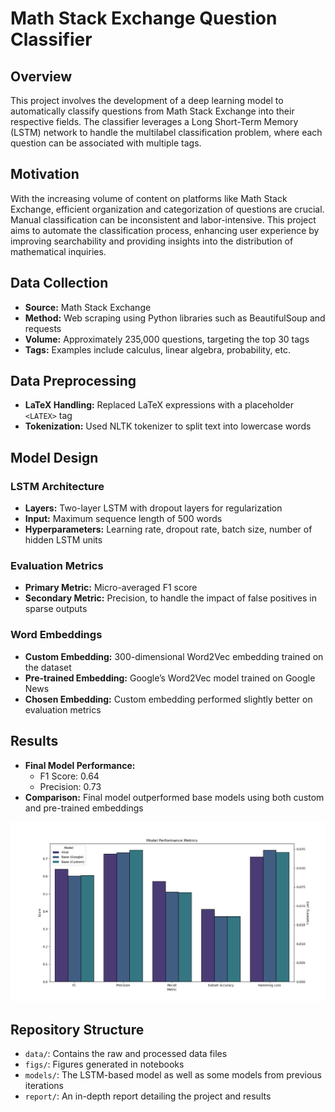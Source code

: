 # Math Stack Exchange Question Classifier

## Overview
This project involves the development of a deep learning model to automatically classify questions from Math Stack Exchange into their respective fields. The classifier leverages a Long Short-Term Memory (LSTM) network to handle the multilabel classification problem, where each question can be associated with multiple tags.

## Motivation
With the increasing volume of content on platforms like Math Stack Exchange, efficient organization and categorization of questions are crucial. Manual classification can be inconsistent and labor-intensive. This project aims to automate the classification process, enhancing user experience by improving searchability and providing insights into the distribution of mathematical inquiries.

## Data Collection
- **Source:** Math Stack Exchange
- **Method:** Web scraping using Python libraries such as BeautifulSoup and requests
- **Volume:** Approximately 235,000 questions, targeting the top 30 tags
- **Tags:** Examples include calculus, linear algebra, probability, etc.

## Data Preprocessing
- **LaTeX Handling:** Replaced LaTeX expressions with a placeholder `<LATEX>` tag
- **Tokenization:** Used NLTK tokenizer to split text into lowercase words

## Model Design
### LSTM Architecture
- **Layers:** Two-layer LSTM with dropout layers for regularization
- **Input:** Maximum sequence length of 500 words
- **Hyperparameters:** Learning rate, dropout rate, batch size, number of hidden LSTM units

### Evaluation Metrics
- **Primary Metric:** Micro-averaged F1 score
- **Secondary Metric:** Precision, to handle the impact of false positives in sparse outputs

### Word Embeddings
- **Custom Embedding:** 300-dimensional Word2Vec embedding trained on the dataset
- **Pre-trained Embedding:** Google’s Word2Vec model trained on Google News
- **Chosen Embedding:** Custom embedding performed slightly better on evaluation metrics

## Results
- **Final Model Performance:**
  - F1 Score: 0.64
  - Precision: 0.73
- **Comparison:** Final model outperformed base models using both custom and pre-trained embeddings

![Model Performance Metrics](figs/recurrent_nn/final_performance.png)

## Repository Structure
- `data/`: Contains the raw and processed data files
- `figs/`: Figures generated in notebooks
- `models/`: The LSTM-based model as well as some models from previous iterations
- `report/`: An in-depth report detailing the project and results